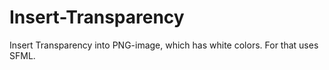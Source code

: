 # Insert-Transparency
Insert Transparency into PNG-image, which has white colors. For that uses SFML.
